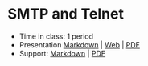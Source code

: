 # SMTP and Telnet

- Time in class: 1 period
- Presentation [Markdown](./PRESENTATION.md) |
  [Web](https://heig-vd-dai-course.github.io/heig-vd-dai-course/11-smtp-and-telnet/)
  |
  [PDF](https://heig-vd-dai-course.github.io/heig-vd-dai-course/11-smtp-and-telnet/11-smtp-and-telnet-presentation.pdf)<!-- | [Video (in French)]() -->
- Support: [Markdown](./SUPPORT.md) |
  [PDF](https://heig-vd-dai-course.github.io/heig-vd-dai-course/11-smtp-and-telnet/11-smtp-and-telnet-support.pdf)
